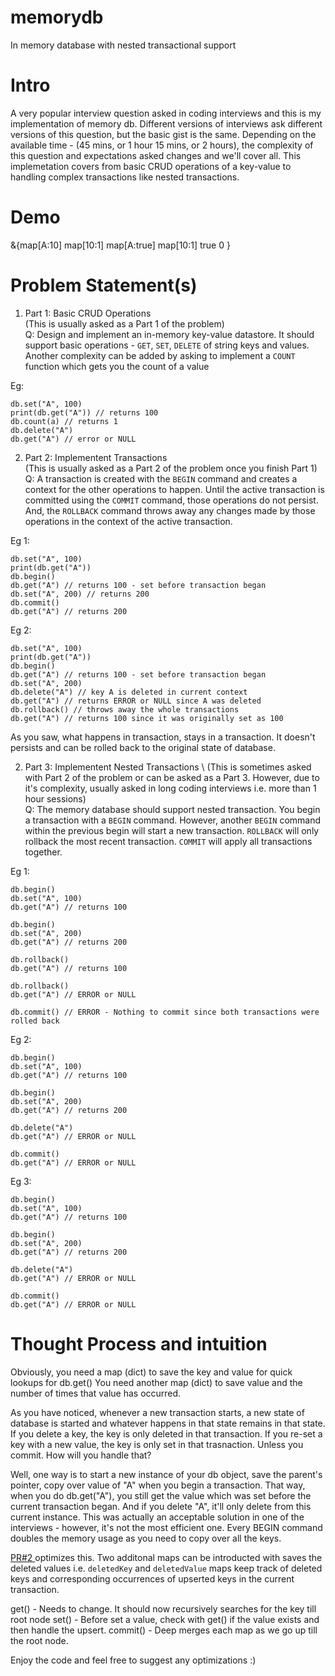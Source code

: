# memorydb
In memory database with nested transactional support

# Intro
A very popular interview question asked in coding interviews and this is my implementation of memory db.
Different versions of interviews ask different versions of this question, but the basic gist is the same.
Depending on the available time - (45 mins, or 1 hour 15 mins, or 2 hours), the complexity of this question
and expectations asked changes and we'll cover all. This implemetation covers from basic CRUD operations of a key-value to handling
complex transactions like nested transactions.

# Demo




&{map[A:10] map[10:1] map[A:true] map[10:1] true 0 <nil>}

# Problem Statement(s)

1) Part 1: Basic CRUD Operations \
(This is usually asked as a Part 1 of the problem) \
Q: Design and implement an in-memory key-value datastore. It should support basic operations - 
`GET`, `SET`, `DELETE` of string keys and values.
Another complexity can be added by asking to implement a `COUNT` function which gets you the count of a value

Eg:
```
db.set("A", 100)
print(db.get("A")) // returns 100
db.count(a) // returns 1
db.delete("A")
db.get("A") // error or NULL
```

2) Part 2: Implementent Transactions\
(This is usually asked as a Part 2 of the problem once you finish Part 1)\
Q: A transaction is created with the `BEGIN` command and creates a context for the other operations to happen. Until the active transaction is committed using the `COMMIT` command, those operations do not persist. And, the `ROLLBACK` command throws away any changes made by those operations in the context of the active transaction.

Eg 1:
```
db.set("A", 100)
print(db.get("A"))
db.begin()
db.get("A") // returns 100 - set before transaction began
db.set("A", 200) // returns 200
db.commit()
db.get("A") // returns 200 
```

Eg 2:
```
db.set("A", 100)
print(db.get("A"))
db.begin()
db.get("A") // returns 100 - set before transaction began
db.set("A", 200)
db.delete("A") // key A is deleted in current context
db.get("A") // returns ERROR or NULL since A was deleted
db.rollback() // throws away the whole transactions
db.get("A") // returns 100 since it was originally set as 100
```
As you saw, what happens in transaction, stays in a transaction. It doesn't 
persists and can be rolled back to the original state of database.

2) Part 3: Implementent Nested Transactions \ 
(This is sometimes asked with Part 2 of the problem or can be asked as a Part 3. However, due to it's complexity, usually asked in long coding interviews i.e. more than 1 hour sessions)\
Q: The memory database should support nested transaction. You begin a transaction with a `BEGIN` command. However, another `BEGIN` command within the previous begin will start a new transaction. `ROLLBACK` will only rollback the most recent transaction. `COMMIT` will apply all transactions together.

Eg 1:
```
db.begin()
db.set("A", 100)
db.get("A") // returns 100

db.begin()
db.set("A", 200)
db.get("A") // returns 200

db.rollback()
db.get("A") // returns 100

db.rollback()
db.get("A") // ERROR or NULL

db.commit() // ERROR - Nothing to commit since both transactions were rolled back
```


Eg 2:
```
db.begin()
db.set("A", 100)
db.get("A") // returns 100

db.begin()
db.set("A", 200)
db.get("A") // returns 200

db.delete("A")
db.get("A") // ERROR or NULL

db.commit()
db.get("A") // ERROR or NULL
```

Eg 3:
```
db.begin()
db.set("A", 100)
db.get("A") // returns 100

db.begin()
db.set("A", 200)
db.get("A") // returns 200

db.delete("A")
db.get("A") // ERROR or NULL

db.commit()
db.get("A") // ERROR or NULL
```

# Thought Process and intuition

Obviously, you need a map (dict) to save the key and value for quick lookups for db.get()
You need another map (dict) to save value and the number of times that value has occurred.

As you have noticed, whenever a new transaction starts, a new state of database is started and whatever happens in that state remains in that state. If you delete a key, the key is only deleted in that transaction. If you re-set a key with a new value, the key is only set in that trasnaction. Unless you commit. How will you handle that?

Well, one way is to start a new instance of your db object, save the parent's pointer, copy over value of "A" when you begin a transaction. That way, when you do db.get("A"), you still get the value which was set before the current transaction began. And if you delete "A", it'll only delete from this current instance. This was actually an acceptable solution in one of the interviews - however, it's not the most efficient one. Every BEGIN command doubles the memory usage as you need to copy over all the keys.

[PR#2 ](https://github.com/ranesagar/memorydb/pull/2) optimizes this. Two additonal maps can be introducted with saves the deleted values i.e.  `deletedKey` and `deletedValue` maps keep track of deleted keys and corresponding occurrences of upserted keys in the current transaction.

get() - Needs to change. It should now recursively searches for the key till root node
set() - Before set a value, check with get() if the value exists and then handle the upsert.
commit() - Deep merges each map as we go up till the root node.

Enjoy the code and feel free to suggest any optimizations :) 
